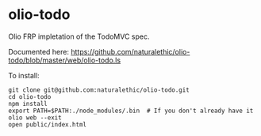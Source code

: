 # olio-todo

Olio FRP impletation of the TodoMVC spec.

Documented here: https://github.com/naturalethic/olio-todo/blob/master/web/olio-todo.ls

To install:

```
git clone git@github.com:naturalethic/olio-todo.git
cd olio-todo
npm install
export PATH=$PATH:./node_modules/.bin  # If you don't already have it
olio web --exit
open public/index.html
```
